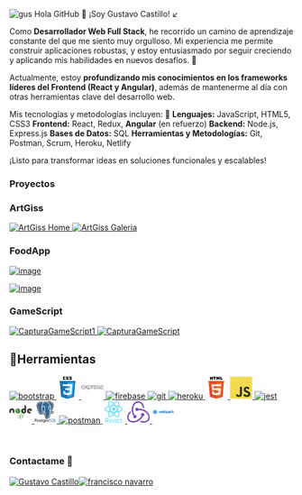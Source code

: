 
![gus](https://github.com/user-attachments/assets/15bd2852-4629-400c-81c7-4f98d52bea30)
Hola GitHub 👋 ¡Soy Gustavo Castillo! ↙

Como **Desarrollador Web Full Stack**, he recorrido un camino de aprendizaje constante del que me siento muy orgulloso. Mi experiencia me permite construir aplicaciones robustas, y estoy entusiasmado por seguir creciendo y aplicando mis habilidades en nuevos desafíos. 💪

Actualmente, estoy **profundizando mis conocimientos en los frameworks líderes del Frontend (React y Angular)**, además de mantenerme al día con otras herramientas clave del desarrollo web.

Mis tecnologías y metodologías incluyen: 💼
**Lenguajes:** JavaScript, HTML5, CSS3
**Frontend:** React, Redux, **Angular** (en refuerzo)
**Backend:** Node.js, Express.js
**Bases de Datos:** SQL
**Herramientas y Metodologías:** Git, Postman, Scrum, Heroku, Netlify

¡Listo para transformar ideas en soluciones funcionales y escalables!

### Proyectos

### ArtGiss

<a href='https://artgis.netlify.app/' target='_blank'>
    <img src="https://github.com/user-attachments/assets/43cce4cc-c67b-4b41-86f8-af6db9f25c58" alt="ArtGiss Home" width="300px">
</a>
<a href='https://artgis.netlify.app/galeria' target='_blank'>
    <img src="https://github.com/user-attachments/assets/0fae5fcb-3a7c-4bea-871c-4caed583a305" alt="ArtGiss Galeria" width="300px">
</a>

### FoodApp

<a href='https://gacr-food-app.netlify.app/' target='_blank'><img width="1579" height="906" alt="image" src="https://github.com/user-attachments/assets/2992739a-808f-4e21-9a4b-361b9aaffdfd" />

</a><a href='https://gacr-food-app.netlify.app/' target='_blank'><img width="1422" height="906" alt="image" src="https://github.com/user-attachments/assets/5224fd98-45b0-41bf-b05e-2318e59f2b7b" />

</a>

### GameScript

<a width=30% href='https://gamescript-app.netlify.app/' target='_blank'>![CapturaGameScript1](https://user-images.githubusercontent.com/108184057/200711373-16466bcc-e34c-4d6b-bdd3-18909d7db5ac.PNG)
</a> <a href='https://gamescript-app.netlify.app/' target='_blank'>![CapturaGameScript](https://user-images.githubusercontent.com/108184057/200711393-77350116-9e2f-472e-99a3-3d4605b9f4e5.PNG)
</a>


## 🧰Herramientas

<p align="left"> <a href="https://mui.com/" target="_blank" rel="noreferrer"> <img src="https://v4.mui.com/static/logo.png" alt="bootstrap" width="40" height="40"/> </a> <a href="https://www.w3schools.com/css/" target="_blank" rel="noreferrer"> <img src="https://raw.githubusercontent.com/devicons/devicon/master/icons/css3/css3-original-wordmark.svg" alt="css3" width="40" height="40"/> </a> <a href="https://expressjs.com" target="_blank" rel="noreferrer"> <img src="https://raw.githubusercontent.com/devicons/devicon/master/icons/express/express-original-wordmark.svg" alt="express" width="40" height="40"/> </a> <a href="https://firebase.google.com/" target="_blank" rel="noreferrer"> <img src="https://www.vectorlogo.zone/logos/firebase/firebase-icon.svg" alt="firebase" width="40" height="40"/> </a> <a href="https://git-scm.com/" target="_blank" rel="noreferrer"> <img src="https://www.vectorlogo.zone/logos/git-scm/git-scm-icon.svg" alt="git" width="40" height="40"/> </a> <a href="https://heroku.com" target="_blank" rel="noreferrer"> <img src="https://www.vectorlogo.zone/logos/heroku/heroku-icon.svg" alt="heroku" width="40" height="40"/> </a> <a href="https://www.w3.org/html/" target="_blank" rel="noreferrer"> <img src="https://raw.githubusercontent.com/devicons/devicon/master/icons/html5/html5-original-wordmark.svg" alt="html5" width="40" height="40"/> </a> <a href="https://developer.mozilla.org/en-US/docs/Web/JavaScript" target="_blank" rel="noreferrer"> <img src="https://raw.githubusercontent.com/devicons/devicon/master/icons/javascript/javascript-original.svg" alt="javascript" width="40" height="40"/> </a> <a href="https://jestjs.io" target="_blank" rel="noreferrer"> <img src="https://www.vectorlogo.zone/logos/jestjsio/jestjsio-icon.svg" alt="jest" width="40" height="40"/> </a>  <a href="https://nodejs.org" target="_blank" rel="noreferrer"> <img src="https://raw.githubusercontent.com/devicons/devicon/master/icons/nodejs/nodejs-original-wordmark.svg" alt="nodejs" width="40" height="40"/> </a> <a href="https://www.postgresql.org" target="_blank" rel="noreferrer"> <img src="https://raw.githubusercontent.com/devicons/devicon/master/icons/postgresql/postgresql-original-wordmark.svg" alt="postgresql" width="40" height="40"/> </a> <a href="https://postman.com" target="_blank" rel="noreferrer"> <img src="https://www.vectorlogo.zone/logos/getpostman/getpostman-icon.svg" alt="postman" width="40" height="40"/> </a> <a href="https://reactjs.org/" target="_blank" rel="noreferrer"> <img src="https://raw.githubusercontent.com/devicons/devicon/master/icons/react/react-original-wordmark.svg" alt="react" width="40" height="40"/> </a> <a href="https://redux.js.org" target="_blank" rel="noreferrer"> <img src="https://raw.githubusercontent.com/devicons/devicon/master/icons/redux/redux-original.svg" alt="redux" width="40" height="40"/> </a>  <a href="https://webpack.js.org" target="_blank" rel="noreferrer"> <img src="https://raw.githubusercontent.com/devicons/devicon/d00d0969292a6569d45b06d3f350f463a0107b0d/icons/webpack/webpack-original-wordmark.svg" alt="webpack" width="40" height="40"/> </a> </p>
<br/>

### Contactame 💼

<p align="left">
<a href="mailto:megagus182@hotmail.com" target="blank"><img align="center" src="https://findicons.com/files/icons/2795/office_2013_hd/2000/outlook.png"  alt="Gustavo Castillo" height="28" width="32" /></a><a href="https://https://www.linkedin.com/in/gacr1990/" target="blank"><img align="center" src="https://raw.githubusercontent.com/rahuldkjain/github-profile-readme-generator/master/src/images/icons/Social/linked-in-alt.svg" alt="francisco navarro" height="30" width="40" margin="10"  /></a>
</p>
